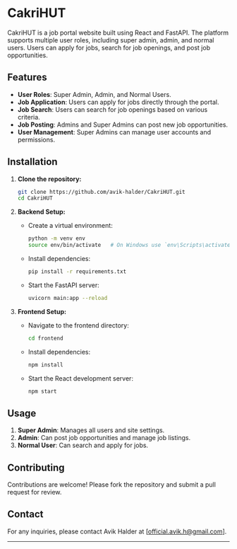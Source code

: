 # CakriHUT

CakriHUT is a job portal website built using React and FastAPI. The platform supports multiple user roles, including super admin, admin, and normal users. Users can apply for jobs, search for job openings, and post job opportunities.

## Features

- **User Roles**: Super Admin, Admin, and Normal Users.
- **Job Application**: Users can apply for jobs directly through the portal.
- **Job Search**: Users can search for job openings based on various criteria.
- **Job Posting**: Admins and Super Admins can post new job opportunities.
- **User Management**: Super Admins can manage user accounts and permissions.

## Installation

1. **Clone the repository:**
   ```sh
   git clone https://github.com/avik-halder/CakriHUT.git
   cd CakriHUT
   ```

2. **Backend Setup:**

   - Create a virtual environment:
     ```sh
     python -m venv env
     source env/bin/activate   # On Windows use `env\Scripts\activate`
     ```

   - Install dependencies:
     ```sh
     pip install -r requirements.txt
     ```

   - Start the FastAPI server:
     ```sh
     uvicorn main:app --reload
     ```

3. **Frontend Setup:**

   - Navigate to the frontend directory:
     ```sh
     cd frontend
     ```

   - Install dependencies:
     ```sh
     npm install
     ```

   - Start the React development server:
     ```sh
     npm start
     ```

## Usage

1. **Super Admin**: Manages all users and site settings.
2. **Admin**: Can post job opportunities and manage job listings.
3. **Normal User**: Can search and apply for jobs.

## Contributing

Contributions are welcome! Please fork the repository and submit a pull request for review.


## Contact

For any inquiries, please contact Avik Halder at [official.avik.h@gmail.com].

---
